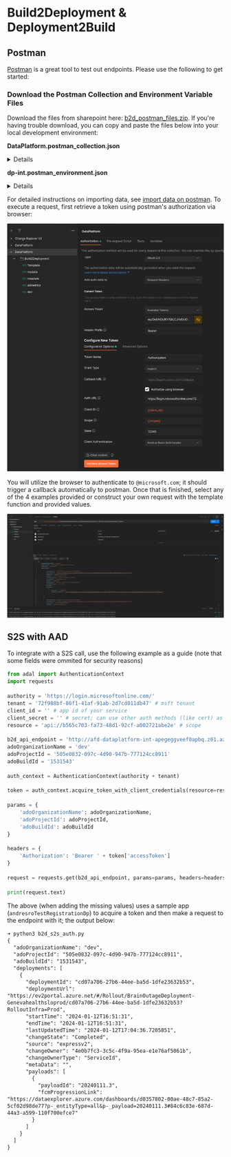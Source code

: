 # Build2Deployment & Deployment2Build 


## Postman

[Postman](https://www.postman.com/) is a great tool to test out endpoints. Please use the following to get started:

### Download the Postman Collection and Environment Variable Files

Download the files from sharepoint here: [b2d_postman_files.zip](https://microsoft.sharepoint.com/:u:/t/FCM/EYGovvB2GDtKvH7aPODNe4kBhBKSoPIII0fsdCQcsOsV-w?e=4tuKxm). If you're having trouble download, you can copy and paste the files below into your local development environment:

**DataPlatform.postman_collection.json**
<details>

```json
{
	"info": {
		"_postman_id": "7e591a03-16bd-4473-8909-4d852b6bdfe8",
		"name": "DataPlatform",
		"schema": "https://schema.getpostman.com/json/collection/v2.1.0/collection.json"
	},
	"item": [
		{
			"name": "Build2Deployment",
			"item": [
				{
					"name": "Template",
					"request": {
						"method": "GET",
						"header": [],
						"url": {
							"raw": "{{base_url}}/{{b2dcomponent}}/deployments?adoOrganizationName=&adoProjectId=&adoBuildId=",
							"host": [
								"{{base_url}}"
							],
							"path": [
								"{{b2dcomponent}}",
								"deployments"
							],
							"query": [
								{
									"key": "adoOrganizationName",
									"value": ""
								},
								{
									"key": "adoProjectId",
									"value": ""
								},
								{
									"key": "adoBuildId",
									"value": ""
								}
							]
						}
					},
					"response": []
				},
				{
					"name": "msdata",
					"request": {
						"method": "GET",
						"header": [],
						"url": {
							"raw": "{{base_url}}/{{b2dcomponent}}/deployments?adoOrganizationName=msdata&adoProjectId=ba574a88-a171-48e0-8fcb-5fef6d23739c&adoBuildId=115856310",
							"host": [
								"{{base_url}}"
							],
							"path": [
								"{{b2dcomponent}}",
								"deployments"
							],
							"query": [
								{
									"key": "adoOrganizationName",
									"value": "msdata"
								},
								{
									"key": "adoProjectId",
									"value": "ba574a88-a171-48e0-8fcb-5fef6d23739c"
								},
								{
									"key": "adoBuildId",
									"value": "115856310"
								}
							]
						}
					},
					"response": []
				},
				{
					"name": "msazure",
					"request": {
						"method": "GET",
						"header": [],
						"url": {
							"raw": "{{base_url}}/{{b2dcomponent}}/deployments?adoOrganizationName=msazure&adoProjectId=09706533-03bf-4b43-9a9b-b49c75429646&adoBuildId=85471733",
							"host": [
								"{{base_url}}"
							],
							"path": [
								"{{b2dcomponent}}",
								"deployments"
							],
							"query": [
								{
									"key": "adoOrganizationName",
									"value": "msazure"
								},
								{
									"key": "adoProjectId",
									"value": "09706533-03bf-4b43-9a9b-b49c75429646"
								},
								{
									"key": "adoBuildId",
									"value": "85471733"
								}
							]
						}
					},
					"response": []
				},
				{
					"name": "admetrics",
					"request": {
						"method": "GET",
						"header": [],
						"url": {
							"raw": "{{base_url}}/{{b2dcomponent}}/deployments?adoOrganizationName=admetrics&adoProjectId=c6f597f2-902e-47df-9dbd-f5ee1ac627f2&adoBuildId=69514",
							"host": [
								"{{base_url}}"
							],
							"path": [
								"{{b2dcomponent}}",
								"deployments"
							],
							"query": [
								{
									"key": "adoOrganizationName",
									"value": "admetrics"
								},
								{
									"key": "adoProjectId",
									"value": "c6f597f2-902e-47df-9dbd-f5ee1ac627f2"
								},
								{
									"key": "adoBuildId",
									"value": "69514"
								}
							]
						}
					},
					"response": []
				},
				{
					"name": "dev",
					"request": {
						"method": "GET",
						"header": [],
						"url": {
							"raw": "{{base_url}}/{{b2dcomponent}}/deployments?adoOrganizationName=dev&adoProjectId=505e0832-097c-4d90-947b-777124cc8911&adoBuildId=1531543",
							"host": [
								"{{base_url}}"
							],
							"path": [
								"{{b2dcomponent}}",
								"deployments"
							],
							"query": [
								{
									"key": "adoOrganizationName",
									"value": "dev"
								},
								{
									"key": "adoProjectId",
									"value": "505e0832-097c-4d90-947b-777124cc8911"
								},
								{
									"key": "adoBuildId",
									"value": "1531543"
								}
							]
						}
					},
					"response": []
				}
			]
		}
	],
	"auth": {
		"type": "oauth2",
		"oauth2": [
			{
				"key": "tokenName",
				"value": "Authorization",
				"type": "string"
			},
			{
				"key": "authUrl",
				"value": "https://login.microsoftonline.com/72f988bf-86f1-41af-91ab-2d7cd011db47/oauth2/v2.0/authorize",
				"type": "string"
			},
			{
				"key": "state",
				"value": "12345",
				"type": "string"
			},
			{
				"key": "scope",
				"value": "{{scope}}",
				"type": "string"
			},
			{
				"key": "clientId",
				"value": "{{client_id}}",
				"type": "string"
			},
			{
				"key": "grant_type",
				"value": "implicit",
				"type": "string"
			},
			{
				"key": "useBrowser",
				"value": true,
				"type": "boolean"
			},
			{
				"key": "addTokenTo",
				"value": "header",
				"type": "string"
			}
		]
	},
	"event": [
		{
			"listen": "prerequest",
			"script": {
				"type": "text/javascript",
				"exec": [
					""
				]
			}
		},
		{
			"listen": "test",
			"script": {
				"type": "text/javascript",
				"exec": [
					""
				]
			}
		}
	]
}
```
</details>

**dp-int.postman_environment.json**
<details>

```json
{
	"id": "8b24a332-ad22-4c7f-b196-68faa115e021",
	"name": "dp-int",
	"values": [
		{
			"key": "client_id",
			"value": "c1d07c27-2bf7-4da7-9946-278a86014ae2",
			"type": "default",
			"enabled": true
		},
		{
			"key": "scope",
			"value": "api://b565c703-fa73-48d1-92cf-a002721abe2e/user_impersonation",
			"type": "default",
			"enabled": true
		},
		{
			"key": "base_url",
			"value": "afd-dataplatform-int-apegeggveef0apbq.z01.azurefd.net",
			"type": "default",
			"enabled": true
		},
		{
			"key": "b2dcomponent",
			"value": "b2d",
			"type": "default",
			"enabled": true
		},
		{
			"key": "d2bcomponent",
			"value": "d2b",
			"type": "default",
			"enabled": true
		}
	],
	"_postman_variable_scope": "environment",
	"_postman_exported_at": "2024-01-19T16:00:09.561Z",
	"_postman_exported_using": "Postman/9.31.30"
}
```
</details>

For detailed instructions on importing data, see [import data on postman](https://learning.postman.com/docs/getting-started/importing-and-exporting/importing-data/). To execute a request, first retrieve a token using postman's authorization via browser:

![Alt text](media/authorize_postman.png)

You will utilize the browser to authenticate to `@microsoft.com`; it should trigger a callback automatically to postman. Once that is finished, select any of the 4 examples provided or construct your own request with the template function and provided values.

![Alt text](media/sample_b2d_request.png)

## S2S with AAD

To integrate with a S2S call, use the following example as a guide (note that some fields were ommited for security reasons)

```python
from adal import AuthenticationContext
import requests

authority = 'https://login.microsoftonline.com/'
tenant = '72f988bf-86f1-41af-91ab-2d7cd011db47' # msft tenant
client_id = '' # app id of your service
client_secret = '' # secret; can use other auth methods (like cert) as  well
resource = 'api://b565c703-fa73-48d1-92cf-a002721abe2e' # scope 

b2d_api_endpoint = 'http://afd-dataplatform-int-apegeggveef0apbq.z01.azurefd.net/b2d/deployments'
adoOrganizationName = 'dev'
adoProjectId = '505e0832-097c-4d90-947b-777124cc8911'
adoBuildId = '1531543'

auth_context = AuthenticationContext(authority + tenant)

token = auth_context.acquire_token_with_client_credentials(resource=resource, client_id=client_id, client_secret=client_secret)

params = {
    'adoOrganizationName': adoOrganizationName,
    'adoProjectId': adoProjectId,
    'adoBuildId': adoBuildId
}

headers = {
    'Authorization': 'Bearer ' + token['accessToken']
}

request = requests.get(b2d_api_endpoint, params=params, headers=headers)

print(request.text)
```

The above (when adding the missing values) uses a sample app (`andresroTestRegistrationDp`) to acquire a token and then make a request to the endpoint with it; the output below:

```shell
➜ python3 b2d_s2s_auth.py
{
  "adoOrganizationName": "dev",
  "adoProjectId": "505e0832-097c-4d90-947b-777124cc8911",
  "adoBuildId": "1531543",
  "deployments": [
    {
      "deploymentId": "cd07a706-27b6-44ee-ba5d-1dfe23632b53",
      "deploymentUrl": "https://ev2portal.azure.net/#/Rollout/BrainOutageDeployment-Genevahealthsloprod/cd07a706-27b6-44ee-ba5d-1dfe23632b53?RolloutInfra=Prod",
      "startTime": "2024-01-12T16:51:31",
      "endTime": "2024-01-12T16:51:31",
      "lastUpdatedTime": "2024-01-12T17:04:36.7205851",
      "changeState": "Completed",
      "source": "expressv2",
      "changeOwner": "4e0b7fc3-3c5c-4f9a-95ea-e1e76af5061b",
      "changeOwnerType": "ServiceId",
      "metaData": "",
      "payloads": [
        {
          "payloadId": "20240111.3",
          "fcmProgressionLink": "https://dataexplorer.azure.com/dashboards/d0357802-00ae-48c7-85a2-5cf02d98de77?p-_entityType=all&p-_payload=20240111.3#84c6c83e-687d-44a3-a599-110f700efce7"
        }
      ]
    }
  ]
}
```